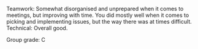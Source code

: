 Teamwork: Somewhat disorganised and unprepared when it comes to meetings, but improving with time. You did mostly well when it comes to picking and implementing issues, but the way there was at times difficult.
Technical: Overall good.

Group grade: C